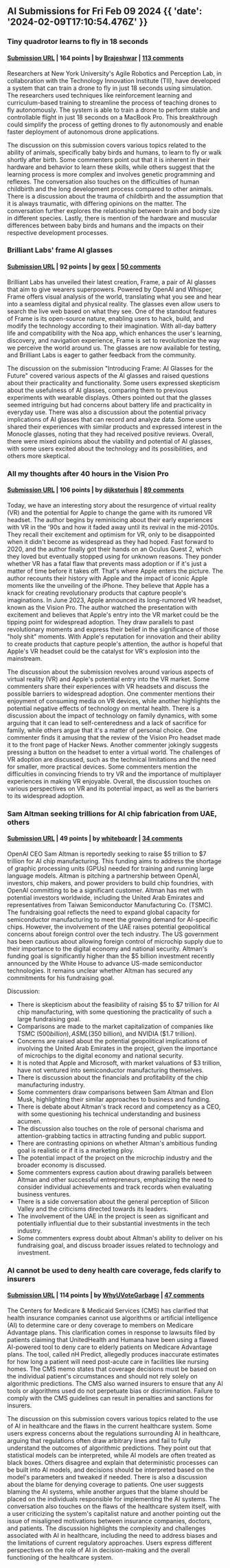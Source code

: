 ## AI Submissions for Fri Feb 09 2024 {{ 'date': '2024-02-09T17:10:54.476Z' }}

### Tiny quadrotor learns to fly in 18 seconds

#### [Submission URL](https://spectrum.ieee.org/drone-quadrotor) | 164 points | by [Brajeshwar](https://news.ycombinator.com/user?id=Brajeshwar) | [113 comments](https://news.ycombinator.com/item?id=39315440)

Researchers at New York University's Agile Robotics and Perception Lab, in collaboration with the Technology Innovation Institute (TII), have developed a system that can train a drone to fly in just 18 seconds using simulation. The researchers used techniques like reinforcement learning and curriculum-based training to streamline the process of teaching drones to fly autonomously. The system is able to train a drone to perform stable and controllable flight in just 18 seconds on a MacBook Pro. This breakthrough could simplify the process of getting drones to fly autonomously and enable faster deployment of autonomous drone applications.

The discussion on this submission covers various topics related to the ability of animals, specifically baby birds and humans, to learn to fly or walk shortly after birth. Some commenters point out that it is inherent in their hardware and behavior to learn these skills, while others suggest that the learning process is more complex and involves genetic programming and reflexes. The conversation also touches on the difficulties of human childbirth and the long development process compared to other animals. There is a discussion about the trauma of childbirth and the assumption that it is always traumatic, with differing opinions on the matter. The conversation further explores the relationship between brain and body size in different species. Lastly, there is mention of the hardware and muscular differences between baby birds and humans and the impacts on their respective development processes.

### Brilliant Labs' frame AI glasses

#### [Submission URL](https://brilliant.xyz/) | 92 points | by [geox](https://news.ycombinator.com/user?id=geox) | [50 comments](https://news.ycombinator.com/item?id=39318132)

Brilliant Labs has unveiled their latest creation, Frame, a pair of AI glasses that aim to give wearers superpowers. Powered by OpenAI and Whisper, Frame offers visual analysis of the world, translating what you see and hear into a seamless digital and physical reality. The glasses even allow users to search the live web based on what they see. One of the standout features of Frame is its open-source nature, enabling users to hack, build, and modify the technology according to their imagination. With all-day battery life and compatibility with the Noa app, which enhances the user's learning, discovery, and navigation experience, Frame is set to revolutionize the way we perceive the world around us. The glasses are now available for testing, and Brilliant Labs is eager to gather feedback from the community.

The discussion on the submission "Introducing Frame: AI Glasses for the Future" covered various aspects of the AI glasses and raised questions about their practicality and functionality. Some users expressed skepticism about the usefulness of AI glasses, comparing them to previous experiments with wearable displays. Others pointed out that the glasses seemed intriguing but had concerns about battery life and practicality in everyday use. There was also a discussion about the potential privacy implications of AI glasses that can record and analyze data. Some users shared their experiences with similar products and expressed interest in the Monocle glasses, noting that they had received positive reviews. Overall, there were mixed opinions about the viability and potential of AI glasses, with some users excited about the technology and its possibilities, and others more skeptical.

### All my thoughts after 40 hours in the Vision Pro

#### [Submission URL](https://waitbutwhy.com/2024/02/vision-pro.html) | 106 points | by [dijksterhuis](https://news.ycombinator.com/user?id=dijksterhuis) | [89 comments](https://news.ycombinator.com/item?id=39321395)

Today, we have an interesting story about the resurgence of virtual reality (VR) and the potential for Apple to change the game with its rumored VR headset. The author begins by reminiscing about their early experiences with VR in the '90s and how it faded away until its revival in the mid-2010s. They recall their excitement and optimism for VR, only to be disappointed when it didn't become as widespread as they had hoped. Fast forward to 2020, and the author finally got their hands on an Oculus Quest 2, which they loved but eventually stopped using for unknown reasons. They ponder whether VR has a fatal flaw that prevents mass adoption or if it's just a matter of time before it takes off. That's where Apple enters the picture. The author recounts their history with Apple and the impact of iconic Apple moments like the unveiling of the iPhone. They believe that Apple has a knack for creating revolutionary products that capture people's imaginations. In June 2023, Apple announced its long-rumored VR headset, known as the Vision Pro. The author watched the presentation with excitement and believes that Apple's entry into the VR market could be the tipping point for widespread adoption. They draw parallels to past revolutionary moments and express their belief in the significance of those "holy shit" moments. With Apple's reputation for innovation and their ability to create products that capture people's attention, the author is hopeful that Apple's VR headset could be the catalyst for VR's explosion into the mainstream.

The discussion about the submission revolves around various aspects of virtual reality (VR) and Apple's potential entry into the VR market. Some commenters share their experiences with VR headsets and discuss the possible barriers to widespread adoption. 
One commenter mentions their enjoyment of consuming media on VR devices, while another highlights the potential negative effects of technology on mental health. There is a discussion about the impact of technology on family dynamics, with some arguing that it can lead to self-centeredness and a lack of sacrifice for family, while others argue that it's a matter of personal choice. 
One commenter finds it amusing that the review of the Vision Pro headset made it to the front page of Hacker News. Another commenter jokingly suggests pressing a button on the headset to enter a virtual world. 
The challenges of VR adoption are discussed, such as the technical limitations and the need for smaller, more practical devices. Some commenters mention the difficulties in convincing friends to try VR and the importance of multiplayer experiences in making VR enjoyable. 
Overall, the discussion touches on various perspectives on VR and its potential impact, as well as the barriers to its widespread adoption.

### Sam Altman seeking trillions for AI chip fabrication from UAE, others

#### [Submission URL](https://arstechnica.com/information-technology/2024/02/report-sam-altman-seeking-trillions-for-ai-chip-fabrication-from-uae-others/) | 49 points | by [whiteboardr](https://news.ycombinator.com/user?id=whiteboardr) | [34 comments](https://news.ycombinator.com/item?id=39318848)

OpenAI CEO Sam Altman is reportedly seeking to raise $5 trillion to $7 trillion for AI chip manufacturing. This funding aims to address the shortage of graphic processing units (GPUs) needed for training and running large language models. Altman is pitching a partnership between OpenAI, investors, chip makers, and power providers to build chip foundries, with OpenAI committing to be a significant customer. Altman has met with potential investors worldwide, including the United Arab Emirates and representatives from Taiwan Semiconductor Manufacturing Co. (TSMC). The fundraising goal reflects the need to expand global capacity for semiconductor manufacturing to meet the growing demand for AI-specific chips. However, the involvement of the UAE raises potential geopolitical concerns about foreign control over the tech industry. The US government has been cautious about allowing foreign control of microchip supply due to their importance to the digital economy and national security. Altman's funding goal is significantly higher than the $5 billion investment recently announced by the White House to advance US-made semiconductor technologies. It remains unclear whether Altman has secured any commitments for his fundraising goal.

Discussion:

- There is skepticism about the feasibility of raising $5 to $7 trillion for AI chip manufacturing, with some questioning the practicality of such a large fundraising goal.
- Comparisons are made to the market capitalization of companies like TSMC ($500 billion), ASML ($350 billion), and NVIDIA ($1.7 trillion).
- Concerns are raised about the potential geopolitical implications of involving the United Arab Emirates in the project, given the importance of microchips to the digital economy and national security.
- It is noted that Apple and Microsoft, with market valuations of $3 trillion, have not ventured into semiconductor manufacturing themselves.
- There is discussion about the financials and profitability of the chip manufacturing industry.
- Some commenters draw comparisons between Sam Altman and Elon Musk, highlighting their similar approaches to business and funding.
- There is debate about Altman's track record and competency as a CEO, with some questioning his technical understanding and business acumen.
- The discussion also touches on the role of personal charisma and attention-grabbing tactics in attracting funding and public support.
- There are contrasting opinions on whether Altman's ambitious funding goal is realistic or if it is a marketing ploy.
- The potential impact of the project on the microchip industry and the broader economy is discussed.
- Some commenters express caution about drawing parallels between Altman and other successful entrepreneurs, emphasizing the need to consider individual achievements and track records when evaluating business ventures.
- There is a side conversation about the general perception of Silicon Valley and the criticisms directed towards its leaders.
- The involvement of the UAE in the project is seen as significant and potentially influential due to their substantial investments in the tech industry.
- Some commenters express doubt about Altman's ability to deliver on his fundraising goal, and discuss broader issues related to technology and investment.

### AI cannot be used to deny health care coverage, feds clarify to insurers

#### [Submission URL](https://arstechnica.com/science/2024/02/ai-cannot-be-used-to-deny-health-care-coverage-feds-clarify-to-insurers/) | 114 points | by [WhyUVoteGarbage](https://news.ycombinator.com/user?id=WhyUVoteGarbage) | [47 comments](https://news.ycombinator.com/item?id=39309534)

The Centers for Medicare & Medicaid Services (CMS) has clarified that health insurance companies cannot use algorithms or artificial intelligence (AI) to determine care or deny coverage to members on Medicare Advantage plans. This clarification comes in response to lawsuits filed by patients claiming that UnitedHealth and Humana have been using a flawed AI-powered tool to deny care to elderly patients on Medicare Advantage plans. The tool, called nH Predict, allegedly produces inaccurate estimates for how long a patient will need post-acute care in facilities like nursing homes. The CMS memo states that coverage decisions must be based on the individual patient's circumstances and should not rely solely on algorithmic predictions. The CMS also warned insurers to ensure that any AI tools or algorithms used do not perpetuate bias or discrimination. Failure to comply with the CMS guidelines can result in penalties and sanctions for insurers.

The discussion on this submission covers various topics related to the use of AI in healthcare and the flaws in the current healthcare system. 
Some users express concerns about the regulations surrounding AI in healthcare, arguing that regulations often draw arbitrary lines and fail to fully understand the outcomes of algorithmic predictions. They point out that statistical models can be interpreted, while AI models are often treated as black boxes. Others disagree and explain that deterministic processes can be built into AI models, and decisions should be interpreted based on the model's parameters and tweaked if needed.
There is also a discussion about the blame for denying coverage to patients. One user suggests blaming the AI systems, while another argues that the blame should be placed on the individuals responsible for implementing the AI systems.
The conversation also touches on the flaws of the healthcare system itself, with a user criticizing the system's capitalist nature and another pointing out the issue of misaligned motivations between insurance companies, doctors, and patients.
The discussion highlights the complexity and challenges associated with AI in healthcare, including the need to address biases and the limitations of current regulatory approaches. Users express different perspectives on the role of AI in decision-making and the overall functioning of the healthcare system.


